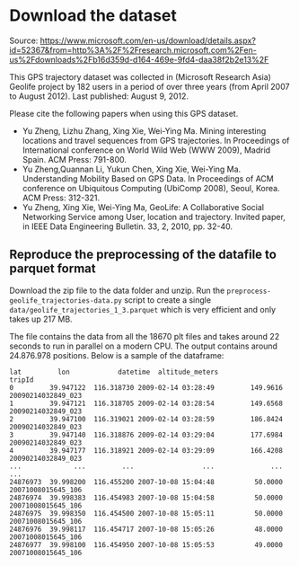 # Download the dataset

Source:
https://www.microsoft.com/en-us/download/details.aspx?id=52367&from=http%3A%2F%2Fresearch.microsoft.com%2Fen-us%2Fdownloads%2Fb16d359d-d164-469e-9fd4-daa38f2b2e13%2F

This GPS trajectory dataset was collected in (Microsoft Research Asia) Geolife project by 182 users in a period of over
three years (from April 2007 to August 2012). Last published: August 9, 2012.

Please cite the following papers when using this GPS dataset.

 * Yu Zheng, Lizhu Zhang, Xing Xie, Wei-Ying Ma. Mining interesting locations and travel sequences from GPS
trajectories. In Proceedings of International conference on World Wild Web (WWW 2009), Madrid Spain. ACM Press: 791-800.
 * Yu Zheng,Quannan Li, Yukun Chen, Xing Xie, Wei-Ying Ma. Understanding Mobility Based on GPS Data. In Proceedings of
ACM conference on Ubiquitous Computing (UbiComp 2008), Seoul, Korea. ACM Press: 312-321.
 * Yu Zheng, Xing Xie, Wei-Ying Ma, GeoLife: A Collaborative Social Networking Service among User, location and
trajectory. Invited paper, in IEEE Data Engineering Bulletin. 33, 2, 2010, pp. 32-40.

## Reproduce the preprocessing of the datafile to parquet format
Download the zip file to the data folder and unzip. Run the `preprocess-geolife_trajectories-data.py` script to create a
single `data/geolife_trajectories_1_3.parquet` which is very efficient and only takes up 217 MB.

The file contains the data from all the 18670 plt files and takes around 22 seconds to run in parallel on a modern CPU.
The output contains around 24.876.978 positions. Below is a sample of the dataframe:

```
lat         lon            datetime  altitude_meters              tripId
0         39.947122  116.318730 2009-02-14 03:28:49         149.9616  20090214032849_023
1         39.947121  116.318705 2009-02-14 03:28:54         149.6568  20090214032849_023
2         39.947100  116.319021 2009-02-14 03:28:59         186.8424  20090214032849_023
3         39.947140  116.318876 2009-02-14 03:29:04         177.6984  20090214032849_023
4         39.947177  116.318921 2009-02-14 03:29:09         166.4208  20090214032849_023
...             ...         ...                 ...              ...                 ...
24876973  39.998200  116.455200 2007-10-08 15:04:48          50.0000  20071008015645_106
24876974  39.998383  116.454983 2007-10-08 15:04:58          50.0000  20071008015645_106
24876975  39.998350  116.454500 2007-10-08 15:05:11          50.0000  20071008015645_106
24876976  39.998117  116.454717 2007-10-08 15:05:26          48.0000  20071008015645_106
24876977  39.998100  116.454950 2007-10-08 15:05:53          49.0000  20071008015645_106
```                
